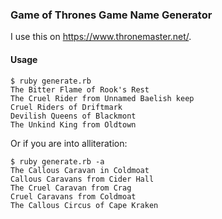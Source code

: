### Game of Thrones Game Name Generator

I use this on https://www.thronemaster.net/.

#### Usage

```
$ ruby generate.rb
The Bitter Flame of Rook's Rest
The Cruel Rider from Unnamed Baelish keep
Cruel Riders of Driftmark
Devilish Queens of Blackmont
The Unkind King from Oldtown
```

Or if you are into alliteration:

```
$ ruby generate.rb -a
The Callous Caravan in Coldmoat
Callous Caravans from Cider Hall
The Cruel Caravan from Crag
Cruel Caravans from Coldmoat
The Callous Circus of Cape Kraken
```
